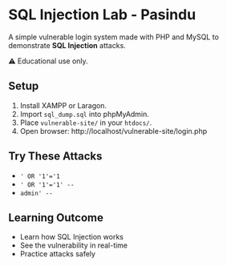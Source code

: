 # SQL Injection Lab - Pasindu

A simple vulnerable login system made with PHP and MySQL to demonstrate **SQL Injection** attacks.

⚠️ Educational use only.

## Setup

1. Install XAMPP or Laragon.
2. Import `sql_dump.sql` into phpMyAdmin.
3. Place `vulnerable-site/` in your `htdocs/`.
4. Open browser: http://localhost/vulnerable-site/login.php

## Try These Attacks

- `' OR '1'='1`
- `' OR '1'='1' -- `
- `admin' --`

## Learning Outcome

- Learn how SQL Injection works
- See the vulnerability in real-time
- Practice attacks safely
